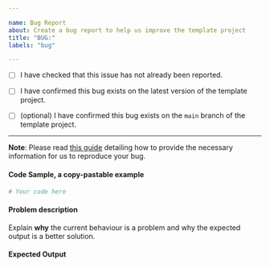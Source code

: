 ```yaml
---

name: Bug Report
about: Create a bug report to help us improve the template project
title: "BUG:"
labels: "bug"

---
```


- [ ] I have checked that this issue has not already been reported.

- [ ] I have confirmed this bug exists on the latest version of the template project.

- [ ] (optional) I have confirmed this bug exists on the `main` branch of the template project.

---

**Note**: Please read [this
guide](https://matthewrocklin.com/blog/work/2018/02/28/minimal-bug-reports) detailing
how to provide the necessary information for us to reproduce your bug.

#### Code Sample, a copy-pastable example

```python
# Your code here
```

#### Problem description

Explain **why** the current behaviour is a problem and why the expected output is a
better solution.

#### Expected Output
